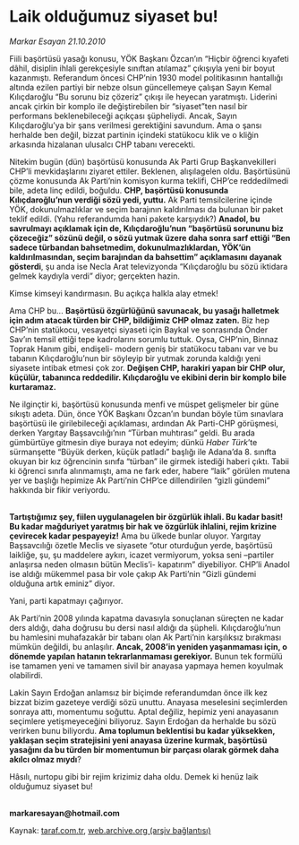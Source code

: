 # Laik olduğumuz siyaset bu!

*Markar Esayan 21.10.2010*

<div class="yazi"><p>Fiili başörtüsü yasağı konusu, YÖK Başkanı Özcan’ın “Hiçbir öğrenci kıyafeti dâhil, disiplin ihlali gerekçesiyle sınıftan atılamaz” çıkışıyla yeni bir boyut kazanmıştı. Referandum öncesi CHP’nin 1930 model politikasının hantallığı altında ezilen partiyi bir nebze olsun güncellemeye çalışan Sayın Kemal Kılıçdaroğlu “Bu sorunu biz çözeriz” çıkışı ile heyecan yaratmıştı. Liderini ancak çirkin bir komplo ile değiştirebilen bir “siyaset”ten nasıl bir performans beklenebileceği açıkçası şüpheliydi. Ancak, Sayın Kılıçdaroğlu’ya bir şans verilmesi gerektiğini savundum. Ama o şansı herhalde ben değil, bizzat partinin içindeki statükocu klik ve o kliğin arkasında hizalanan ulusalcı CHP tabanı verecekti.</p>
<p>Nitekim bugün (dün) başörtüsü konusunda Ak Parti Grup Başkanvekilleri CHP’li mevkidaşlarını ziyaret ettiler. Beklenen, alışılagelen oldu. Başörtüsünü çözme konusunda Ak Parti’nin komisyon kurma teklifi, CHP’ce reddedilmedi bile, adeta linç edildi, boğuldu. <b>CHP, başörtüsü konusunda Kılıçdaroğlu’nun verdiği sözü yedi, yuttu.</b> Ak Parti temsilcilerine içinde YÖK, dokunulmazlıklar ve seçim barajının kaldırılması da bulunan bir paket teklif edildi. (Yahu referandumda hani pakete karşıydık?) <b>Anadol, bu savrulmayı açıklamak için de, Kılıçdaroğlu’nun “başörtüsü sorununu biz çözeceğiz” sözünü değil, o sözü yutmak üzere daha sonra sarf ettiği “Ben sadece türbandan bahsetmedim, dokunulmazlıklardan, YÖK’ün kaldırılmasından, seçim barajından da bahsettim” açıklamasını dayanak gösterdi</b>, şu anda ise Necla Arat televizyonda “Kılıçdaroğlu bu sözü iktidara gelmek kaydıyla verdi” diyor; gerçekten hazin.</p>
<p>Kimse kimseyi kandırmasın. Bu açıkça halkla alay etmek!</p>
<p>Ama CHP bu... <b>Başörtüsü özgürlüğünü savunacak, bu yasağı halletmek için adım atacak türden bir CHP, bildiğimiz CHP olmaz zaten.</b> Biz hep CHP’nin statükocu, vesayetçi siyaseti için Baykal ve sonrasında Önder Sav’ın temsil ettiği tepe kadrolarını sorumlu tuttuk. Oysa, CHP’nin, Binnaz Toprak Hanım gibi, endişeli- modern geniş bir statükocu tabanı var ve bu tabanın Kılıçdaroğlu’nun bir söyleyip bir yutmak zorunda kaldığı yeni siyasete intibak etmesi çok zor. <b>Değişen CHP, harakiri yapan bir CHP olur, küçülür, tabanınca reddedilir. Kılıçdaroğlu ve ekibini derin bir komplo bile kurtaramaz</b><b>.</b> </p>
<p>Ne ilginçtir ki, başörtüsü konusunda menfi ve müspet gelişmeler bir güne sıkıştı adeta. Dün, önce YÖK Başkanı Özcan’ın bundan böyle tüm sınavlara başörtüsü ile girilebileceği açıklaması, ardından Ak Parti-CHP görüşmesi, derken Yargıtay Başsavcılığı’nın “Türban muhtırası” geldi. Bu arada gümbürtüye gitmesin diye buraya not edeyim; dünkü <i>Haber Türk</i>’te sürmanşette “Büyük derken, küçük patladı” başlığı ile Adana’da 8. sınıfta okuyan bir kız öğrencinin sınıfa “türban” ile girmek istediği haberi çıktı. Tabii ki öğrenci sınıfa alınmamıştı, ama ne fark eder, habere “laik” görülen mutena yer ve başlığı hepimize Ak Parti’nin CHP’ce dillendirilen “gizli gündemi” hakkında bir fikir veriyordu. </p>
<p><b><br/>Tartıştığımız şey, fiilen uygulanagelen bir özgürlük ihlali. Bu kadar basit! Bu kadar mağduriyet yaratmış bir hak ve özgürlük ihlalini, rejim krizine çevirecek kadar pespayeyiz!</b> Ama bu ülkede bunlar oluyor. Yargıtay Başsavcılığı özetle Meclis ve siyasete “otur oturduğun yerde, başörtüsü laikliğe, şu, şu maddelere aykırı, icazet vermiyorum, yoksa seni –partiler anlaşırsa neden olmasın bütün Meclis’i- kapatırım” diyebiliyor. CHP’li Anadol ise aldığı mükemmel pasa bir vole çakıp Ak Parti’nin “Gizli gündemi olduğuna artık eminiz” diyor.</p>
<p>Yani, parti kapatmayı çağırıyor.</p>
<p>Ak Parti’nin 2008 yılında kapatma davasıyla sonuçlanan süreçten ne kadar ders aldığı, daha doğrusu bu dersi nasıl aldığı da şüpheli. Kılıçdaroğlu’nun bu hamlesini muhafazakâr bir tabanı olan Ak Parti’nin karşılıksız bırakması mümkün değildi, bu anlaşılır. <b>Ancak, 2008’in yeniden yaşanmaması için, o dönemde yapılan hatanın tekrarlanmaması gerekiyor.</b> Bunun tek formülü ise tamamen yeni ve tamamen sivil bir anayasa yapmaya hemen koyulmak olabilirdi.</p>
<p>Lakin Sayın Erdoğan anlamsız bir biçimde referandumdan önce ilk kez bizzat bizim gazeteye verdiği sözü unuttu. Anayasa meselesini seçimlerden sonraya attı, momentumu soğuttu. Aptal değiliz, hepimiz yeni anayasanın seçimlere yetişmeyeceğini biliyoruz. Sayın Erdoğan da herhalde bu sözü verirken bunu biliyordu. <b>Ama toplumun beklentisi bu kadar yüksekken, yaklaşan seçim stratejisini yeni anayasa üzerine kurmak, başörtüsü yasağını da bu türden bir momentumun bir parçası olarak görmek daha akılcı olmaz mıydı</b>? </p>
<p>Hâsılı, nurtopu gibi bir rejim krizimiz daha oldu. Demek ki henüz laik olduğumuz siyaset bu!</p>
<p><b><br/>markaresayan@hotmail.com</b></p></div>

Kaynak: [taraf.com.tr](http://www.taraf.com.tr:80/markar-esayan/makale-laik-oldugumuz-siyaset-bu.htm), [web.archive.org (arşiv bağlantısı)](http://web.archive.org/web/20101024060013/http://www.taraf.com.tr:80/markar-esayan/makale-laik-oldugumuz-siyaset-bu.htm)
